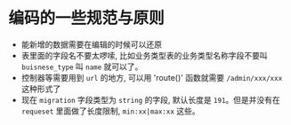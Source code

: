 # 编码的一些规范与原则
- 能新增的数据需要在编辑的时候可以还原
- 表里面的字段名不要太啰嗦, 比如业务类型表的业务类型名称字段不要叫 `buisnese_type` 叫 `name` 就可以了。
- 控制器等需要用到 `url` 的地方, 可以用 'route()' 函数就需要 `/admin/xxx/xxx` 这种形式了
- 现在 `migration` 字段类型为 `string` 的字段, 默认长度是 `191`。但是并没有在 `requeset` 里面做了长度限制, `min:xx|max:xx` 这些。
